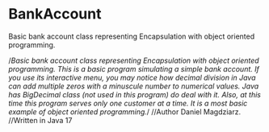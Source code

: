 # BankAccount
Basic bank account class representing Encapsulation with object oriented programming.

/*Basic bank account class representing Encapsulation with object oriented programming.
This is a basic program simulating a simple bank account. If you use its
interactive menu, you may notice how decimal division in Java can add multiple zeros with a
minuscule number to numerical values. Java has BigDecimal class (not used in this program)
do deal with it. Also, at this time this program serves only one customer at a time. It is
a most basic example of object oriented programming.*/
//Author Daniel Magdziarz.
//Written in Java 17

